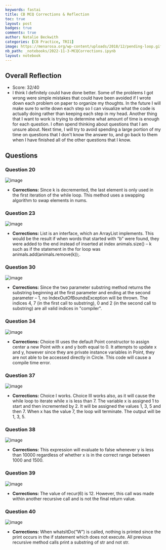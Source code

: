 ```yaml
---
keywords: fastai
title: CB MCQ Corrections & Reflection
toc: true
layout: post
badges: true
comments: true
author: Natalie Beckwith
categories: [CB Practice, TRI1]
image: https://menarosa.org/wp-content/uploads/2018/12/pending-loop.gif
nb_path: _notebooks/2022-11-3-MCQCorrections.ipynb
layout: notebook
---
```


<!--
#################################################
### THIS FILE WAS AUTOGENERATED! DO NOT EDIT! ###
#################################################
# file to edit: _notebooks/2022-11-3-MCQCorrections.ipynb
-->

<div class="container" id="notebook-container">
        
<div class="cell border-box-sizing text_cell rendered"><div class="inner_cell">
<div class="text_cell_render border-box-sizing rendered_html">
<h2 id="Overall-Reflection">Overall Reflection<a class="anchor-link" href="#Overall-Reflection"> </a></h2><ul>
<li>Score: 32/40</li>
<li>I think I definitely could have done better. Some of the problems I got wrong were simple mistakes that could have been avoided if I wrote down each problem on paper to organize my thoughts. In the future I will make sure to write down each step so I can visualize what the code is actually doing rather than keeping each step in my head. Another thing that I want to work is trying to determine what amount of time is enough for each question. I often spend thinking about questions that I am unsure about. Next time, I will try to avoid spending a large portion of my time on questions that I don't know the answer to, and go back to them when I have finished all of the other questions that I know.</li>
</ul>

</div>
</div>
</div>
<div class="cell border-box-sizing text_cell rendered"><div class="inner_cell">
<div class="text_cell_render border-box-sizing rendered_html">
<h2 id="Questions">Questions<a class="anchor-link" href="#Questions"> </a></h2><h3 id="Question-20">Question 20<a class="anchor-link" href="#Question-20"> </a></h3><p><img src="https://github.com/Natalie-Beckwith/fastpages/blob/master/_notebooks/ghtop_images/question20.png?raw=true" alt="image"></p>
<ul>
<li><strong>Corrections:</strong> Since k is decremented, the last element is only used in the first iteration of the while loop. This method uses a swapping algorithm to swap elements in nums.</li>
</ul>
<h3 id="Question-23">Question 23<a class="anchor-link" href="#Question-23"> </a></h3><p><img src="https://github.com/Natalie-Beckwith/fastpages/blob/master/_notebooks/ghtop_images/question23.png?raw=true" alt="image"></p>
<ul>
<li><strong>Corrections:</strong> List is an interface, which an ArrayList implements. This would be the result if when words that started with “b” were found, they were added to the end instead of inserted at index animals.size() – k such as if the statement in the for loop was animals.add(animals.remove(k));.</li>
</ul>
<h3 id="Question-30">Question 30<a class="anchor-link" href="#Question-30"> </a></h3><p><img src="https://github.com/Natalie-Beckwith/fastpages/blob/master/_notebooks/ghtop_images/question30.png?raw=true" alt="image"></p>
<ul>
<li><strong>Corrections:</strong> Since the two parameter substring method returns the substring beginning at the first parameter and ending at the second parameter – 1, no IndexOutOfBoundsException will be thrown. The indices 4, 7 (in the first call to substring), 0 and 2 (in the second call to substring) are all valid indices in "compiler".</li>
</ul>
<h3 id="Question-34">Question 34<a class="anchor-link" href="#Question-34"> </a></h3><p><img src="https://github.com/Natalie-Beckwith/fastpages/blob/master/_notebooks/ghtop_images/question34.png?raw=true" alt="image"></p>
<ul>
<li><strong>Corrections:</strong> Choice III uses the default Point constructor to assign center a new Point with x and y both equal to 0. It attempts to update x and y, however since they are private instance variables in Point, they are not able to be accessed directly in Circle. This code will cause a compile time error.</li>
</ul>
<h3 id="Question-37">Question 37<a class="anchor-link" href="#Question-37"> </a></h3><p><img src="https://github.com/Natalie-Beckwith/fastpages/blob/master/_notebooks/ghtop_images/question37.png?raw=true" alt="image"></p>
<ul>
<li><strong>Corrections:</strong> Choice I works. Choice III works also, as it will cause the while loop to iterate while x is less than 7. The variable x is assigned 1 to start and then incremented by 2. It will be assigned the values 1, 3, 5 and then 7. When x has the value 7, the loop will terminate. The output will be 1, 3, 5.</li>
</ul>
<h3 id="Question-38">Question 38<a class="anchor-link" href="#Question-38"> </a></h3><p><img src="https://github.com/Natalie-Beckwith/fastpages/blob/master/_notebooks/ghtop_images/question38.png?raw=true" alt="image"></p>
<ul>
<li><strong>Corrections:</strong> This expression will evaluate to false whenever y is less than 10000 regardless of whether x is in the correct range between 1000 and 1500.</li>
</ul>
<h3 id="Question-39">Question 39<a class="anchor-link" href="#Question-39"> </a></h3><p><img src="https://github.com/Natalie-Beckwith/fastpages/blob/master/_notebooks/ghtop_images/question39.png?raw=true" alt="image"></p>
<ul>
<li><strong>Corrections:</strong> The value of recur(6) is 12. However, this call was made within another recursive call and is not the final return value.</li>
</ul>
<h3 id="Question-40">Question 40<a class="anchor-link" href="#Question-40"> </a></h3><p><img src="https://github.com/Natalie-Beckwith/fastpages/blob/master/_notebooks/ghtop_images/question40.png?raw=true" alt="image"></p>
<ul>
<li><strong>Corrections:</strong> When whatsItDo(“W”) is called, nothing is printed since the print occurs in the if statement which does not execute. All previous recursive method calls print a substring of str and not str.</li>
</ul>

</div>
</div>
</div>
</div>
 

